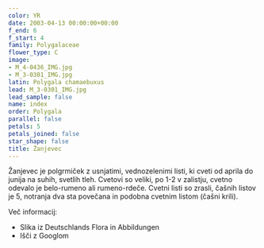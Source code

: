 ```yaml
---
color: YR
date: 2003-04-13 00:00:00+00:00
f_end: 6
f_start: 4
family: Polygalaceae
flower_type: C
image:
- M_4-0436_IMG.jpg
- M_3-0301_IMG.jpg
latin: Polygala chamaebuxus
lead: M_3-0301_IMG.jpg
lead_sample: false
name: index
order: Polygala
parallel: false
petals: 5
petals_joined: false
star_shape: false
title: Žanjevec
---
```

Žanjevec je polgrmiček z usnjatimi, vednozelenimi listi, ki cveti od aprila do junija na suhih, svetlih tleh. Cvetovi so veliki, po 1-2 v zalistju, cvetno odevalo je belo-rumeno ali rumeno-rdeče. Cvetni listi so zrasli, čašnih listov je 5, notranja dva sta povečana in podobna cvetnim listom (čašni krili).

Več informacij:

-   Slika iz Deutschlands Flora in Abbildungen
-   Išči z Googlom
